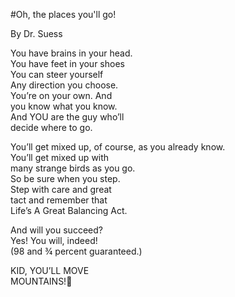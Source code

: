#Oh, the places you'll go!

By Dr. Suess

You have brains in your head.<br>
You have feet in your shoes<br>
You can steer yourself<br>
Any direction you choose.<br>
You’re on your own. And <br>
you know what you know.<br >
And YOU are the guy who’ll<br>
decide where to go.<br>

You’ll get mixed up,
of course, as you already know.<br>
You’ll get mixed up with<br>
many strange birds as you go.<br>
So be sure when you step.<br>
Step with care and great<br>
tact and remember that<br>
Life’s A Great Balancing Act.<br>

And will you succeed?<br>
Yes! You will, indeed!<br>
(98 and ¾ percent guaranteed.)<br>

KID, YOU’LL MOVE <br>
MOUNTAINS!:sunrise_over_mountains:
